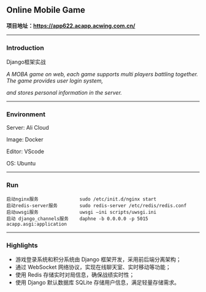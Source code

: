 ## **Online Mobile Game**

**项目地址：https://app622.acapp.acwing.com.cn/**

------

### Introduction

Django框架实战

*A MOBA game on web, each game supports multi players battling together. The game provides user login system,*

*and stores personal information in the server.*

------

### Environment

Server: Ali Cloud

Image: Docker

Editor:  VScode

OS: Ubuntu

------

### Run 

```
启动nginx服务               sudo /etc/init.d/nginx start
启动redis-server服务        sudo redis-server /etc/redis/redis.conf
启动uwsgi服务               uwsgi –ini scripts/uwsgi.ini
启动 django_channels服务    daphne -b 0.0.0.0 -p 5015 acapp.asgi:application
```

------

### Highlights

- 游戏登录系统和积分系统由 Django 框架开发，采用前后端分离架构；
-  通过 WebSocket 网络协议，实现在线聊天室、实时移动等功能；
- 使用 Redis 存储实时对局信息，确保战绩实时性；
-  使用 Django 默认数据库 SQLite 存储用户信息，满足轻量存储需求。
